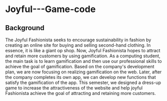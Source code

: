 # Joyful---Game-code

## Background
The Joyful Fashionista seeks to encourage sustainability in fashion by creating an online site for buying and selling second-hand clothing. In essence, it is like a giant op shop. Now, Joyful Fashionista hopes to attract and retain more customers by using gamification. As a computing student, the main task is to learn gamification and then use our professional skills to achieve the goal of gamification. Based on the company's development plan, we are now focusing on realizing gamification on the web. Later, after the company completes its own app, we can develop new functions that satisfy the gamification of the app. This semester, we designed a dress-up game to increase the attractiveness of the website and help joyful Fashionista achieve the goal of attracting and retaining more customers.
